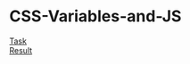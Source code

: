 # CSS-Variables-and-JS  
[Task](https://github.com/rolling-scopes-school/tasks/blob/master/tasks/stage-0/projects.md#task-5-css-variables-and-js-20)    
[Result](https://AndyDevUnity.github.io/CSS-Variables-and-JS/)  
